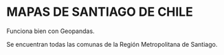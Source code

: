 # MAPAS DE SANTIAGO DE CHILE
Funciona bien con Geopandas.

Se encuentran todas las comunas de la Región Metropolitana de Santiago.
